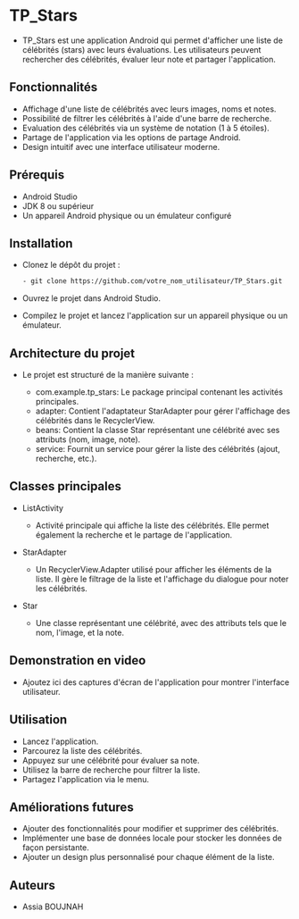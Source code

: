 # TP_Stars

- TP_Stars est une application Android qui permet d'afficher une liste de célébrités (stars) avec leurs évaluations. Les utilisateurs peuvent rechercher des célébrités, évaluer leur note et partager l'application.

## Fonctionnalités

- Affichage d'une liste de célébrités avec leurs images, noms et notes.
- Possibilité de filtrer les célébrités à l'aide d'une barre de recherche.
- Evaluation des célébrités via un système de notation (1 à 5 étoiles).
- Partage de l'application via les options de partage Android.
- Design intuitif avec une interface utilisateur moderne.

## Prérequis

- Android Studio
- JDK 8 ou supérieur
- Un appareil Android physique ou un émulateur configuré

## Installation

- Clonez le dépôt du projet :

   ```bash
   - git clone https://github.com/votre_nom_utilisateur/TP_Stars.git
- Ouvrez le projet dans Android Studio.

- Compilez le projet et lancez l'application sur un appareil physique ou un émulateur.

## Architecture du projet
- Le projet est structuré de la manière suivante :

  - com.example.tp_stars: Le package principal contenant les activités principales.
  - adapter: Contient l'adaptateur StarAdapter pour gérer l'affichage des célébrités dans le RecyclerView.
  - beans: Contient la classe Star représentant une célébrité avec ses attributs (nom, image, note).
  - service: Fournit un service pour gérer la liste des célébrités (ajout, recherche, etc.).
 ## Classes principales
 - ListActivity
   - Activité principale qui affiche la liste des célébrités. Elle permet également la recherche et le partage de l'application.

- StarAdapter
  - Un RecyclerView.Adapter utilisé pour afficher les éléments de la liste. Il gère le filtrage de la liste et l'affichage du dialogue pour noter les célébrités.

- Star
  - Une classe représentant une célébrité, avec des attributs tels que le nom, l'image, et la note.

## Demonstration en video
- Ajoutez ici des captures d'écran de l'application pour montrer l'interface utilisateur.

## Utilisation
- Lancez l'application.
- Parcourez la liste des célébrités.
- Appuyez sur une célébrité pour évaluer sa note.
- Utilisez la barre de recherche pour filtrer la liste.
- Partagez l'application via le menu.
## Améliorations futures
- Ajouter des fonctionnalités pour modifier et supprimer des célébrités.
- Implémenter une base de données locale pour stocker les données de façon persistante.
- Ajouter un design plus personnalisé pour chaque élément de la liste.
## Auteurs
- Assia BOUJNAH
